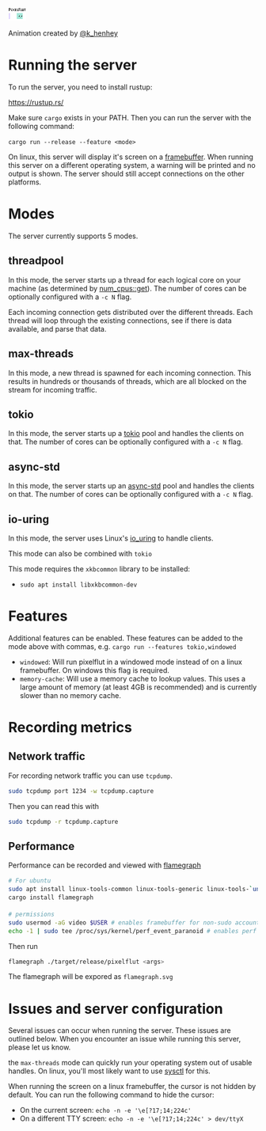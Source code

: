 ![](https://raw.githubusercontent.com/VictorKoenders/pixelflut/master/assets/db9c0554-b464-11e9-9eea-abedc0ce7926.gif)

Animation created by [@k_henhey](https://twitter.com/k_henhey)

# Running the server
To run the server, you need to install rustup:

https://rustup.rs/

Make sure `cargo` exists in your PATH. Then you can run the server with the following command:

`cargo run --release --feature <mode>`

On linux, this server will display it's screen on a [framebuffer](https://docs.rs/framebuffer). When running this server on a different operating system, a warning will be printed and no output is shown. The server should still accept connections on the other platforms.

# Modes

The server currently supports 5 modes.

## threadpool
In this mode, the server starts up a thread for each logical core on your machine (as determined by [num_cpus::get](https://docs.rs/num_cpus/latest/num_cpus/fn.get.html)). The number of cores can be optionally configured with a `-c N` flag.

Each incoming connection gets distributed over the different threads. Each thread will loop through the existing connections, see if there is data available, and parse that data.

## max-threads
In this mode, a new thread is spawned for each incoming connection. This results in hundreds or thousands of threads, which are all blocked on the stream for incoming traffic. 

## tokio
In this mode, the server starts up a [tokio](https://tokio.rs/) pool and handles the clients on that. The number of cores can be optionally configured with a `-c N` flag.

## async-std
In this mode, the server starts up an [async-std](https://async.rs/) pool and handles the clients on that. The number of cores can be optionally configured with a `-c N` flag.

## io-uring
In this mode, the server uses Linux's [io_uring](https://en.wikipedia.org/wiki/Io_uring) to handle clients.

This mode can also be combined with `tokio`

This mode requires the `xkbcommon` library to be installed:
- `sudo apt install libxkbcommon-dev`

# Features

Additional features can be enabled. These features can be added to the mode above with commas, e.g. `cargo run --features tokio,windowed`

- `windowed`: Will run pixelflut in a windowed mode instead of on a linux framebuffer. On windows this flag is required.
- `memory-cache`: Will use a memory cache to lookup values. This uses a large amount of memory (at least 4GB is recommended) and is currently slower than no memory cache.

# Recording metrics

## Network traffic

For recording network traffic you can use `tcpdump`.

```bash
sudo tcpdump port 1234 -w tcpdump.capture
```

Then you can read this with
```bash
sudo tcpdump -r tcpdump.capture
```

## Performance

Performance can be recorded and viewed with [flamegraph](https://github.com/flamegraph-rs/flamegraph)

```bash
# For ubuntu
sudo apt install linux-tools-common linux-tools-generic linux-tools-`uname -r`
cargo install flamegraph

# permissions
sudo usermod -aG video $USER # enables framebuffer for non-sudo accounts
echo -1 | sudo tee /proc/sys/kernel/perf_event_paranoid # enables perf for non-sudo accounts
```

Then run

```bash
flamegraph ./target/release/pixelflut <args>
```

The flamegraph will be expored as `flamegraph.svg`

# Issues and server configuration
Several issues can occur when running the server. These issues are outlined below. When you encounter an issue while running this server, please let us know.

the `max-threads` mode can quickly run your operating system out of usable handles. On linux, you'll most likely want to use [sysctl](http://man7.org/linux/man-pages/man8/sysctl.8.html) for this.

When running the screen on a linux framebuffer, the cursor is not hidden by default. You can run the following command to hide the cursor:
- On the current screen: `echo -n -e '\e[?17;14;224c'`
- On a different TTY screen: `echo -n -e '\e[?17;14;224c' > dev/ttyX`


